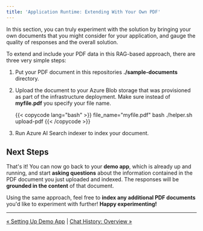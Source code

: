 ```yaml
---
title: 'Application Runtime: Extending With Your Own PDF'
---
```


In this section, you can truly experiment with the solution by bringing your own documents that you might consider for your application, and gauge the quality of responses and the overall solution.

To extend and include your PDF data in this RAG-based approach, there are three very simple steps:

1. Put your PDF document in this repositories **./sample-documents** directory.
2. Upload the document to your Azure Blob storage that was provisioned as part of the infrastructure deployment. Make sure instead of **myfile.pdf** you specify your file name.

    {{< copycode lang="bash" >}}
file_name="myfile.pdf" bash ./helper.sh upload-pdf
{{< /copycode >}} 

3. Run Azure AI Search indexer to index your document.

## Next Steps  
  
That's it! You can now go back to your **demo app**, which is already up and running, and start **asking questions** about the information contained in the PDF document you just uploaded and indexed. The responses will be **grounded in the content** of that document.  
  
Using the same approach, feel free to **index any additional PDF documents** you'd like to experiment with further!  **Happy experimenting!**

---

[&laquo; Setting Up Demo App](/azure-open-ai-rag-oyd-text-images/application_runtime/2_setting_up_demo_apps/) | [Chat History: Overview &raquo;](/azure-open-ai-rag-oyd-text-images/chat_history/1_overview/)
